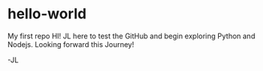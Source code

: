 # hello-world
My first repo
HI!  JL here to test the GitHub and begin exploring Python and Nodejs.
Looking forward this Journey!

-JL
